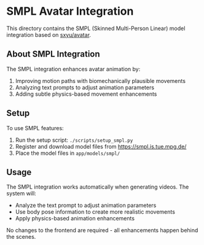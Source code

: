 # SMPL Avatar Integration

This directory contains the SMPL (Skinned Multi-Person Linear) model integration based on [sxyu/avatar](https://github.com/sxyu/avatar).

## About SMPL Integration

The SMPL integration enhances avatar animation by:

1. Improving motion paths with biomechanically plausible movements
2. Analyzing text prompts to adjust animation parameters
3. Adding subtle physics-based movement enhancements

## Setup

To use SMPL features:

1. Run the setup script: `./scripts/setup_smpl.py`
2. Register and download model files from https://smpl.is.tue.mpg.de/
3. Place the model files in `app/models/smpl/`

## Usage

The SMPL integration works automatically when generating videos. The system will:

- Analyze the text prompt to adjust animation parameters
- Use body pose information to create more realistic movements
- Apply physics-based animation enhancements

No changes to the frontend are required - all enhancements happen behind the scenes.
